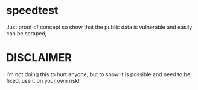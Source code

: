 # speedtest

Just proof of concept so show that the public data is vulnerable and easily can be scraped,
 
# **DISCLAIMER**
I’m not doing this to hurt anyone, but to show it is possible and need to be fixed. use it on your own risk!
